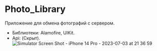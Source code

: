 # Photo_Library
Приложение для обмена фотографий с сервером.
* Библиотеки: Alamofire, UIKit.
* Api: (Скрыт).
![Simulator Screen Shot - iPhone 14 Pro - 2023-07-03 at 21 36 59](https://github.com/Satin91/Photo_Library/assets/65672952/d15c7a9a-6d73-4a08-a886-7c1fc6674f83)

